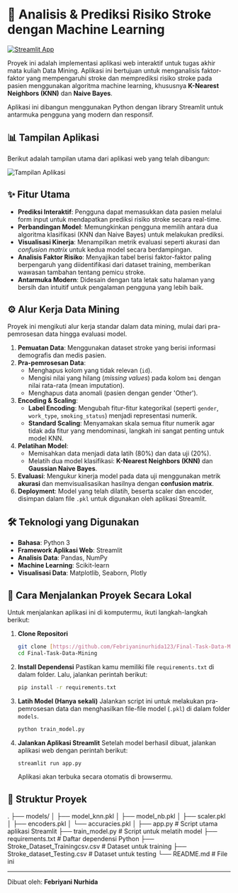# 🧠 Analisis & Prediksi Risiko Stroke dengan Machine Learning

[![Streamlit App](https://static.streamlit.io/badges/streamlit_badge_black_white.svg)](URL_APLIKASI_STREAMLIT_ANDA)

Proyek ini adalah implementasi aplikasi web interaktif untuk tugas akhir mata kuliah Data Mining. Aplikasi ini bertujuan untuk menganalisis faktor-faktor yang mempengaruhi stroke dan memprediksi risiko stroke pada pasien menggunakan algoritma machine learning, khususnya **K-Nearest Neighbors (KNN)** dan **Naive Bayes**.

Aplikasi ini dibangun menggunakan Python dengan library Streamlit untuk antarmuka pengguna yang modern dan responsif.

## 📊 Tampilan Aplikasi

Berikut adalah tampilan utama dari aplikasi web yang telah dibangun:

![Tampilan Aplikasi](image_250a1e.jpg)

## ✨ Fitur Utama

- **Prediksi Interaktif**: Pengguna dapat memasukkan data pasien melalui form input untuk mendapatkan prediksi risiko stroke secara real-time.
- **Perbandingan Model**: Memungkinkan pengguna memilih antara dua algoritma klasifikasi (KNN dan Naive Bayes) untuk melakukan prediksi.
- **Visualisasi Kinerja**: Menampilkan metrik evaluasi seperti akurasi dan *confusion matrix* untuk kedua model secara berdampingan.
- **Analisis Faktor Risiko**: Menyajikan tabel berisi faktor-faktor paling berpengaruh yang diidentifikasi dari dataset training, memberikan wawasan tambahan tentang pemicu stroke.
- **Antarmuka Modern**: Didesain dengan tata letak satu halaman yang bersih dan intuitif untuk pengalaman pengguna yang lebih baik.

## ⚙️ Alur Kerja Data Mining

Proyek ini mengikuti alur kerja standar dalam data mining, mulai dari pra-pemrosesan data hingga evaluasi model.

1.  **Pemuatan Data**: Menggunakan dataset stroke yang berisi informasi demografis dan medis pasien.
2.  **Pra-pemrosesan Data**:
    - Menghapus kolom yang tidak relevan (`id`).
    - Mengisi nilai yang hilang (*missing values*) pada kolom `bmi` dengan nilai rata-rata (mean imputation).
    - Menghapus data anomali (pasien dengan gender 'Other').
3.  **Encoding & Scaling**:
    - **Label Encoding**: Mengubah fitur-fitur kategorikal (seperti `gender`, `work_type`, `smoking_status`) menjadi representasi numerik.
    - **Standard Scaling**: Menyamakan skala semua fitur numerik agar tidak ada fitur yang mendominasi, langkah ini sangat penting untuk model KNN.
4.  **Pelatihan Model**:
    - Memisahkan data menjadi data latih (80%) dan data uji (20%).
    - Melatih dua model klasifikasi: **K-Nearest Neighbors (KNN)** dan **Gaussian Naive Bayes**.
5.  **Evaluasi**: Mengukur kinerja model pada data uji menggunakan metrik **akurasi** dan memvisualisasikan hasilnya dengan **confusion matrix**.
6.  **Deployment**: Model yang telah dilatih, beserta scaler dan encoder, disimpan dalam file `.pkl` untuk digunakan oleh aplikasi Streamlit.

## 🛠️ Teknologi yang Digunakan

- **Bahasa**: Python 3
- **Framework Aplikasi Web**: Streamlit
- **Analisis Data**: Pandas, NumPy
- **Machine Learning**: Scikit-learn
- **Visualisasi Data**: Matplotlib, Seaborn, Plotly

## 🚀 Cara Menjalankan Proyek Secara Lokal

Untuk menjalankan aplikasi ini di komputermu, ikuti langkah-langkah berikut:

1.  **Clone Repositori**
    ```bash
    git clone [https://github.com/Febriyaninurhida123/Final-Task-Data-Mining.git](https://github.com/Febriyaninurhida123/Final-Task-Data-Mining.git)
    cd Final-Task-Data-Mining
    ```

2.  **Install Dependensi**
    Pastikan kamu memiliki file `requirements.txt` di dalam folder. Lalu, jalankan perintah berikut:
    ```bash
    pip install -r requirements.txt
    ```

3.  **Latih Model (Hanya sekali)**
    Jalankan script ini untuk melakukan pra-pemrosesan data dan menghasilkan file-file model (`.pkl`) di dalam folder `models`.
    ```bash
    python train_model.py
    ```

4.  **Jalankan Aplikasi Streamlit**
    Setelah model berhasil dibuat, jalankan aplikasi web dengan perintah berikut:
    ```bash
    streamlit run app.py
    ```
    Aplikasi akan terbuka secara otomatis di browsermu.

## 📁 Struktur Proyek
.
├── models/
│   ├── model_knn.pkl
│   ├── model_nb.pkl
│   ├── scaler.pkl
│   ├── encoders.pkl
│   └── accuracies.pkl
│
├── app.py                      # Script utama aplikasi Streamlit
├── train_model.py              # Script untuk melatih model
├── requirements.txt            # Daftar dependensi Python
├── Stroke_Dataset_Trainingcsv.csv   # Dataset untuk training
├── Stroke_dataset_Testing.csv  # Dataset untuk testing
└── README.md                   # File ini

---
Dibuat oleh: **Febriyani Nurhida**
